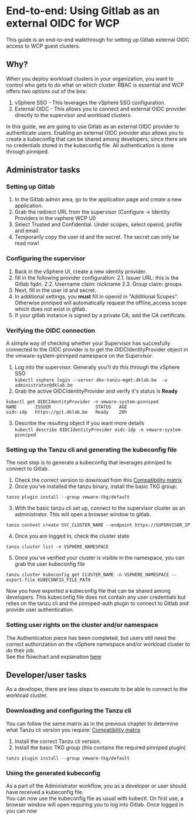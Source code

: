 # End-to-end: Using Gitlab as an external OIDC for WCP
This guide is an end-to-end walkthrough for setting up Gitlab external OIDC access to WCP guest clusters.
## Why?
When you deploy workload clusters in your organization, you want to control who gets to do what on which cluster. RBAC is essential and WCP offers two options out of the box:

1. vSphere SSO - This leverages the vSphere SSO configuration.  
2. External OIDC - This allows you to connect and external OIDC provider directly to the supervisor and workload clusters.

In this guide, we are going to use Gitlab as an external OIDC provider to authenticate users.
Enabling an external OIDC provider also allows you to create a kubeconfig that can be shared among developers, since there are no credentials stored in the kubeconfig file. All authentication is done through pinniped.

## Administrator tasks

### Setting up Gitlab
1. In the Gitlab admin area, go to the application page and create a new application.
2. Grab the redirect URL from the supervisor (Configure -> Identity Providers in the vsphere WCP UI)
3. Select Trusted and Confidential. Under scopes, select openid, profile and email.
4. Temporarily copy the user id and the secret. The secret can only be read now!

### Configuring the supervisor
1. Back in the vSphere UI, create a new identity provider.
2. fill in the following provider configuration:
    2.1. Issuer URL: this is the Gitlab fqdn.
    2.2. Username claim: nickname
    2.3. Group claim: groups
3. Next, fill in the user id and secret.
4. In additional settings, you __must__ fill in openid in "Additional Scopes". Otherwise pinniped will automatically request the offline_access scope which does not exist in gitlab.
5. If your gitlab instance is signed by a private CA, add the CA certificate.

### Verifying the OIDC connection
A siimple way of checking whether your Supervisor has succesfully connected to the OIDC provider is to get the OIDCIdentityProvider object in the vmware-system-pinniped namespace on the Supervisor.

1. Log into the supervisor. Generally you'll do this through the vSphere SSO  
```kubectl vsphere login --server dkv-tanzu-mgmt.dklab.be  -u administrator@dklab.be```
2. Grab the active OIDCIdentityProvider and verify it's status is __Ready__  
```
kubectl get OIDCIdentityProvider -n vmware-system-pinniped
NAME       ISSUER                 STATUS   AGE
oidc-idp   https://git.dklab.be   Ready    20h

```
3. Describe the resulting object if you want more details    
```kubectl describe OIDCIdentityProvider oidc-idp -n vmware-system-pinniped```

### Setting up the Tanzu cli and generating the kubeconfig file
The next step is to generate a kubeconfig that leverages pinniped to connect to Gitlab.

1. Check the correct version to download from this [Compatibility matrix](https://docs.vmware.com/en/VMware-Tanzu-CLI/index.html#compatibility-with-vmware-tanzu-products-1)
2. Once you've installed the tanzu binary, install the basic TKG group:
```
tanzu plugin install --group vmware-tkg/default
```
3. With the basic tanzu cli set up, connect to the supervisor cluster as an administrator. This will open a browser window to gitlab.
```
tanzu context create SVC_CLUSTER_NAME --endpoint https://SUPERVISOR_IP
```
4. Once you are logged in, check the cluster state
```
tanzu cluster list -n VSPHERE_NAMESPACE
```
5. Once you've verified your cluster is visible in the namespace, you can grab the user kubeconfig file
```
tanzu cluster kubeconfig get CLUSTER_NAME -n VSPHERE_NAMESPACE --export-file KUBECONFIG_FILE_PATH
```

Now you have exported a kubeconfig file that can be shared among developers. This kubeconfig file does not contain any user credentials but relies on the tanzu cli and the pinniped-auth plugin to connect to Gitlab and provide user authentication.

### Setting user rights on the cluster and/or namespace
The Authentication piece has been completed, but users still need the correct authorization on the vSphere namespace and/or workload cluster to do their job.  
See the flowchart and explanation [here](rbac_on_wcp.md)

## Developer/user tasks
As a developer, there are less steps to execute to be able to connect to the workload cluster.

### Downloading and configuring the Tanzu cli
You can follow the same matrix as in the previous chapter to determine what Tanzu cli version you require: [Compatibility matrix](https://docs.vmware.com/en/VMware-Tanzu-CLI/index.html#compatibility-with-vmware-tanzu-products-1)

1. Install the correct Tanzu cli version.
2. Install the basic TKG group (this contains the required pinniped plugin)
```
tanzu plugin install --group vmware-tkg/default
```

### Using the generated kubeconfig
As a part of the Administrator workflow, you as a developer or user should have received a kubeconfig file.  
You can now use the kubeconfig file as usual with kubectl. On first use, a browser window will open requiring you to log into Gitlab. Once logged in you can now 
